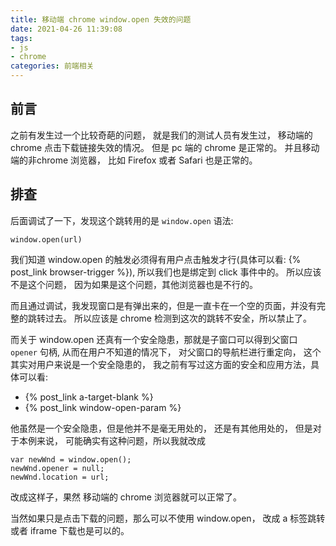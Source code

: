 ```yaml
---
title: 移动端 chrome window.open 失效的问题
date: 2021-04-26 11:39:08
tags:  
- js
- chrome
categories: 前端相关
---
```

## 前言
之前有发生过一个比较奇葩的问题， 就是我们的测试人员有发生过， 移动端的 chrome 点击下载链接失效的情况。 但是 pc 端的 chrome 是正常的。 并且移动端的非chrome 浏览器， 比如 Firefox 或者 Safari 也是正常的。

## 排查
后面调试了一下，发现这个跳转用的是 `window.open` 语法:
```text
window.open(url)
```
我们知道 window.open 的触发必须得有用户点击触发才行(具体可以看: {% post_link browser-trigger %}), 所以我们也是绑定到 click 事件中的。 所以应该不是这个问题， 因为如果是这个问题，其他浏览器也是不行的。

而且通过调试，我发现窗口是有弹出来的，但是一直卡在一个空的页面，并没有完整的跳转过去。 所以应该是 chrome 检测到这次的跳转不安全，所以禁止了。

而关于 window.open 还真有一个安全隐患，那就是子窗口可以得到父窗口 `opener` 句柄, 从而在用户不知道的情况下， 对父窗口的导航栏进行重定向， 这个其实对用户来说是一个安全隐患的， 我之前有写过这方面的安全和应用方法，具体可以看:
 - {% post_link a-target-blank %}
 - {% post_link window-open-param %}

他虽然是一个安全隐患，但是他并不是毫无用处的， 还是有其他用处的， 但是对于本例来说， 可能确实有这种问题，所以我就改成
```text
var newWnd = window.open();
newWnd.opener = null;
newWnd.location = url;
```
改成这样子，果然 移动端的 chrome 浏览器就可以正常了。 

当然如果只是点击下载的问题，那么可以不使用 window.open， 改成 a 标签跳转 或者 iframe 下载也是可以的。 










